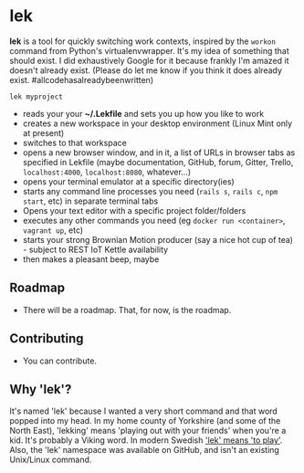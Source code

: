 # lek

**lek** is a tool for quickly switching work contexts, inspired by the `workon` command from Python's virtualenvwrapper.
It's my idea of something that should exist. I did exhaustively Google for it because frankly I'm amazed it doesn't already exist. (Please do let me know if you think it does already exist. #allcodehasalreadybeenwritten)

`lek myproject`

* reads your your **~/.Lekfile** and sets you up how you like to work
* creates a new workspace in your desktop environment (Linux Mint only at present)
* switches to that workspace
* opens a new browser window, and in it, a list of URLs in browser tabs as specified in Lekfile (maybe documentation, GitHub, forum, Gitter, Trello, `localhost:4000`, `localhost:8080`, whatever...)
* opens your terminal emulator at a specific directory(ies)
* starts any command line processes you need (`rails s`, `rails c`, `npm start`, etc) in separate terminal tabs
* Opens your text editor with a specific project folder/folders 
* executes any other commands you need (eg `docker run <container>`, `vagrant up`, etc)
* starts your strong Brownian Motion producer (say a nice hot cup of tea) - subject to REST IoT Kettle availability
* then makes a pleasant beep, maybe

## Roadmap
* There will be a roadmap. That, for now, is the roadmap.

## Contributing
* You can contribute.

## Why 'lek'?
It's named 'lek' because I wanted a very short command and that word popped into my head. In my home county of Yorkshire (and some of  the North East), 'lekking' means 'playing out with your friends' when you're a kid. It's probably a Viking word. In modern Swedish ['lek' means 'to play'](https://en.wiktionary.org/wiki/lek). Also, the 'lek' namespace was available on GitHub, and isn't an existing Unix/Linux command.

